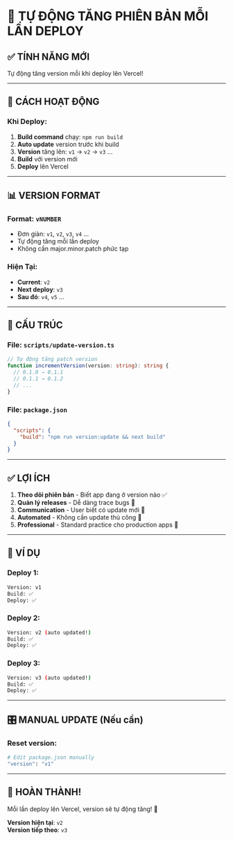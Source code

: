 # 🔄 TỰ ĐỘNG TĂNG PHIÊN BẢN MỖI LẦN DEPLOY

## ✅ TÍNH NĂNG MỚI

Tự động tăng version mỗi khi deploy lên Vercel!

---

## 🎯 CÁCH HOẠT ĐỘNG

### Khi Deploy:
1. **Build command** chạy: `npm run build`
2. **Auto update** version trước khi build
3. **Version** tăng lên: `v1` → `v2` → `v3` ...
4. **Build** với version mới
5. **Deploy** lên Vercel

---

## 📊 VERSION FORMAT

### Format: `vNUMBER`

- Đơn giản: `v1`, `v2`, `v3`, `v4` ...
- Tự động tăng mỗi lần deploy
- Không cần major.minor.patch phức tạp

### Hiện Tại:
- **Current**: `v2`
- **Next deploy**: `v3`
- **Sau đó**: `v4`, `v5` ...

---

## 🔧 CẤU TRÚC

### File: `scripts/update-version.ts`

```typescript
// Tự động tăng patch version
function incrementVersion(version: string): string {
  // 0.1.0 → 0.1.1
  // 0.1.1 → 0.1.2
  // ...
}
```

### File: `package.json`

```json
{
  "scripts": {
    "build": "npm run version:update && next build"
  }
}
```

---

## ✅ LỢI ÍCH

1. **Theo dõi phiên bản** - Biết app đang ở version nào ✅
2. **Quản lý releases** - Dễ dàng trace bugs 🐛
3. **Communication** - User biết có update mới 📱
4. **Automated** - Không cần update thủ công 🤖
5. **Professional** - Standard practice cho production apps 🚀

---

## 📝 VÍ DỤ

### Deploy 1:
```bash
Version: v1
Build: ✅
Deploy: ✅
```

### Deploy 2:
```bash
Version: v2 (auto updated!)
Build: ✅
Deploy: ✅
```

### Deploy 3:
```bash
Version: v3 (auto updated!)
Build: ✅
Deploy: ✅
```

---

## 🎛️ MANUAL UPDATE (Nếu cần)

### Reset version:
```bash
# Edit package.json manually
"version": "v1"
```

---

## 🎉 HOÀN THÀNH!

Mỗi lần deploy lên Vercel, version sẽ tự động tăng! 🚀

**Version hiện tại**: `v2`  
**Version tiếp theo**: `v3`
